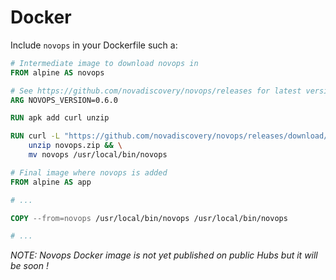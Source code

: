 # Docker

Include `novops` in your Dockerfile such a:

```Dockerfile
# Intermediate image to download novops in
FROM alpine AS novops

# See https://github.com/novadiscovery/novops/releases for latest version
ARG NOVOPS_VERSION=0.6.0

RUN apk add curl unzip

RUN curl -L "https://github.com/novadiscovery/novops/releases/download/v${NOVOPS_VERSION}/novops-X64-Linux.zip" -o novops.zip && \
    unzip novops.zip && \
    mv novops /usr/local/bin/novops

# Final image where novops is added
FROM alpine AS app

# ...

COPY --from=novops /usr/local/bin/novops /usr/local/bin/novops

# ... 
```

_NOTE: Novops Docker image is not yet published on public Hubs but it will be soon !_